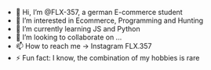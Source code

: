 - 👋 Hi, I’m @FLX-357, a german E-commerce student 
- 👀 I’m interested in Ecommerce, Programming and Hunting 
- 🌱 I’m currently learning JS and Python 
- 💞️ I’m looking to collaborate on ...
- 📫 How to reach me -> Instagram FLX.357
- ⚡ Fun fact: I know, the combination of my hobbies is  rare


